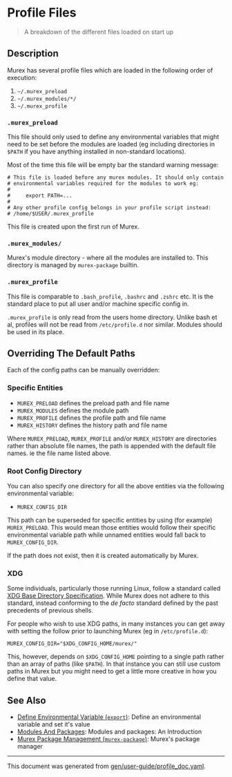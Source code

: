 # Profile Files

> A breakdown of the different files loaded on start up

## Description

Murex has several profile files which are loaded in the following order of
execution:

1. `~/.murex_preload`
2. `~/.murex_modules/*/`
3. `~/.murex_profile`

### `.murex_preload`

This file should only used to define any environmental variables that might
need to be set before the modules are loaded (eg including directories in
`$PATH` if you have anything installed in non-standard locations).

Most of the time this file will be empty bar the standard warning message:

    # This file is loaded before any murex modules. It should only contain
    # environmental variables required for the modules to work eg:
    #
    #     export PATH=...
    #
    # Any other profile config belongs in your profile script instead:
    # /home/$USER/.murex_profile

This file is created upon the first run of Murex.

### `.murex_modules/`

Murex's module directory - where all the modules are installed
to. This directory is managed by `murex-package` builtin.

### `.murex_profile`

This file is comparable to `.bash_profile`, `.bashrc` and `.zshrc` etc. It
is the standard place to put all user and/or machine specific config in.

`.murex_profile` is only read from the users home directory. Unlike bash et
al, profiles will not be read from `/etc/profile.d` nor similar. Modules
should be used in its place.

## Overriding The Default Paths

Each of the config paths can be manually overridden:

### Specific Entities

- `MUREX_PRELOAD` defines the preload path and file name
- `MUREX_MODULES` defines the module path
- `MUREX_PROFILE` defines the profile path and file name
- `MUREX_HISTORY` defines the history path and file name

Where `MUREX_PRELOAD`, `MUREX_PROFILE` and/or `MUREX_HISTORY` are directories
rather than absolute file names, the path is appended with the default file
names. ie the file name listed above.

### Root Config Directory

You can also specify one directory for all the above entities via the following
environmental variable:

- `MUREX_CONFIG_DIR`

This path can be superseded for specific entities by using (for example)
`MUREX_PRELOAD`. This would mean those entities would follow their specific
environmental variable path while unnamed entities would fall back to
`MUREX_CONFIG_DIR`.

If the path does not exist, then it is created automatically by Murex.

### XDG 

Some individuals, particularly those running Linux, follow a standard called
[XDG Base Directory Specification](https://specifications.freedesktop.org/basedir-spec/basedir-spec-latest.html).
While Murex does not adhere to this standard, instead conforming to the
_de facto_ standard defined by the past precedents of previous shells.

For people who wish to use XDG paths, in many instances you can get away
with setting the follow prior to launching Murex (eg in `/etc/profile.d`):

```
MUREX_CONFIG_DIR="$XDG_CONFIG_HOME/murex/"
```

This, however, depends on `$XDG_CONFIG_HOME` pointing to a single path rather
than an array of paths (like `$PATH`). In that instance you can still use
custom paths in Murex but you might need to get a little more creative in
how you define that value.

## See Also

* [Define Environmental Variable (`export`)](../commands/export.md):
  Define an environmental variable and set it's value
* [Modules And Packages](../user-guide/modules.md):
  Modules and packages: An Introduction
* [Murex Package Management (`murex-package`)](../commands/murex-package.md):
  Murex's package manager

<hr/>

This document was generated from [gen/user-guide/profile_doc.yaml](https://github.com/lmorg/murex/blob/master/gen/user-guide/profile_doc.yaml).